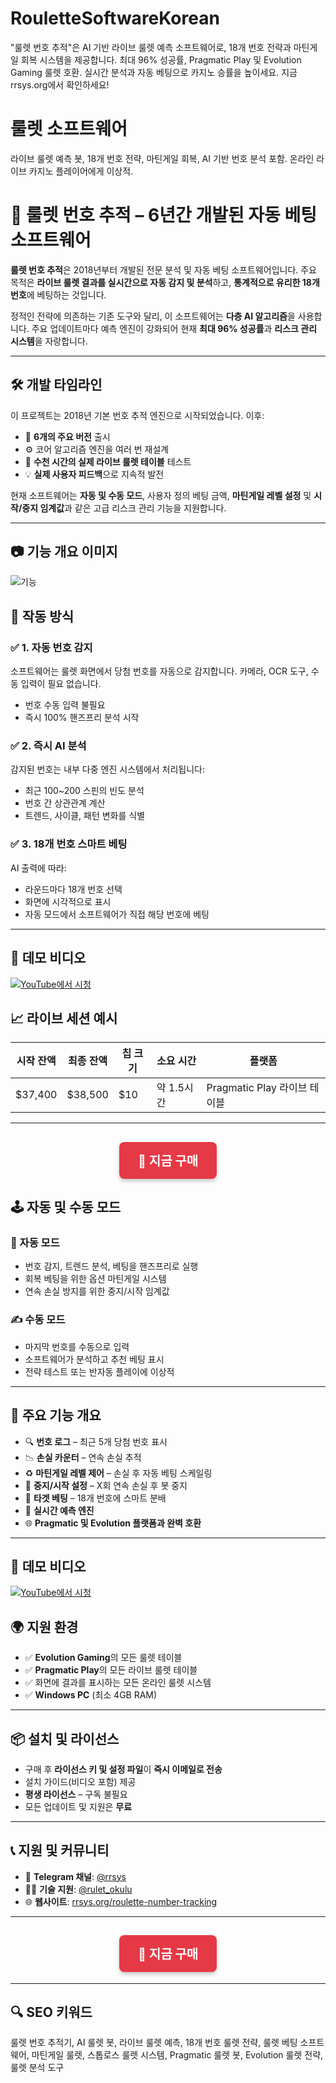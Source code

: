 # RouletteSoftwareKorean
"룰렛 번호 추적"은 AI 기반 라이브 룰렛 예측 소프트웨어로, 18개 번호 전략과 마틴게일 회복 시스템을 제공합니다. 최대 96% 성공률, Pragmatic Play 및 Evolution Gaming 룰렛 호환. 실시간 분석과 자동 베팅으로 카지노 승률을 높이세요. 지금 rrsys.org에서 확인하세요!
# 룰렛 소프트웨어
라이브 룰렛 예측 봇, 18개 번호 전략, 마틴게일 회복, AI 기반 번호 분석 포함. 온라인 라이브 카지노 플레이어에게 이상적.

# 🧠 룰렛 번호 추적 – 6년간 개발된 자동 베팅 소프트웨어

**룰렛 번호 추적**은 2018년부터 개발된 전문 분석 및 자동 베팅 소프트웨어입니다. 주요 목적은 **라이브 룰렛 결과를 실시간으로 자동 감지 및 분석**하고, **통계적으로 유리한 18개 번호**에 베팅하는 것입니다.

정적인 전략에 의존하는 기존 도구와 달리, 이 소프트웨어는 **다층 AI 알고리즘**을 사용합니다. 주요 업데이트마다 예측 엔진이 강화되어 현재 **최대 96% 성공률**과 **리스크 관리 시스템**을 자랑합니다.

---

## 🛠️ 개발 타임라인

이 프로젝트는 2018년 기본 번호 추적 엔진으로 시작되었습니다. 이후:

- 🔁 **6개의 주요 버전** 출시
- ⚙️ 코어 알고리즘 엔진을 여러 번 재설계
- 🧪 **수천 시간의 실제 라이브 룰렛 테이블** 테스트
- 💡 **실제 사용자 피드백**으로 지속적 발전

현재 소프트웨어는 **자동 및 수동 모드**, 사용자 정의 베팅 금액, **마틴게일 레벨 설정** 및 **시작/중지 임계값**과 같은 고급 리스크 관리 기능을 지원합니다.

---

## 📷 기능 개요 이미지

![기능](https://rrsys.org/wp-content/uploads/2022/09/Roulette-Number-Tracking-features-overview.png)

## 🤖 작동 방식

### ✅ 1. 자동 번호 감지
소프트웨어는 룰렛 화면에서 당첨 번호를 자동으로 감지합니다. 카메라, OCR 도구, 수동 입력이 필요 없습니다.

- 번호 수동 입력 불필요
- 즉시 100% 핸즈프리 분석 시작

### ✅ 2. 즉시 AI 분석
감지된 번호는 내부 다중 엔진 시스템에서 처리됩니다:

- 최근 100~200 스핀의 빈도 분석
- 번호 간 상관관계 계산
- 트렌드, 사이클, 패턴 변화를 식별

### ✅ 3. 18개 번호 스마트 베팅
AI 출력에 따라:

- 라운드마다 18개 번호 선택
- 화면에 시각적으로 표시
- 자동 모드에서 소프트웨어가 직접 해당 번호에 베팅

---

## 🎥 데모 비디오

[![YouTube에서 시청](https://i.ytimg.com/vi/EwKxHeAxPmk/maxresdefault.jpg)](https://youtu.be/EwKxHeAxPmk?si=eyJwQzLtdvm14X5u)

## 📈 라이브 세션 예시

| 시작 잔액 | 최종 잔액 | 칩 크기 | 소요 시간 | 플랫폼 |
|-----------|-----------|---------|-----------|---------|
| $37,400   | $38,500   | $10     | 약 1.5시간 | Pragmatic Play 라이브 테이블 |

---

<h2 align="center">
  <a href="https://rrsys.org/roulette-number-tracking/" target="_blank" style="text-decoration: none;">
    <span style="
      display: inline-block;
      background-color: #e63946;
      color: white;
      font-size: 20px;
      padding: 15px 30px;
      border-radius: 8px;
      font-weight: bold;
      box-shadow: 0 4px 6px rgba(0, 0, 0, 0.2);
    ">
      🛒 지금 구매
    </span>
  </a>
</h2>

## 🕹️ 자동 및 수동 모드

### 🔄 자동 모드
- 번호 감지, 트렌드 분석, 베팅을 핸즈프리로 실행
- 회복 베팅을 위한 옵션 마틴게일 시스템
- 연속 손실 방지를 위한 중지/시작 임계값

### ✍️ 수동 모드
- 마지막 번호를 수동으로 입력
- 소프트웨어가 분석하고 추천 베팅 표시
- 전략 테스트 또는 반자동 플레이에 이상적

---

## 🧩 주요 기능 개요

- 🔍 **번호 로그** – 최근 5개 당첨 번호 표시
- 📉 **손실 카운터** – 연속 손실 추적
- ♻️ **마틴게일 레벨 제어** – 손실 후 자동 베팅 스케일링
- 🛑 **중지/시작 설정** – X회 연속 손실 후 봇 중지
- 🎯 **타겟 베팅** – 18개 번호에 스마트 분배
- 🧠 **실시간 예측 엔진**
- 🌐 **Pragmatic 및 Evolution 플랫폼과 완벽 호환**

---

## 🎥 데모 비디오
[![YouTube에서 시청](https://i.ytimg.com/vi/UPvD4pJHQvA/maxresdefault.jpg)](https://www.youtube.com/watch?v=M6NJ4FWKcQ8)

## 🌍 지원 환경

- ✅ **Evolution Gaming**의 모든 룰렛 테이블
- ✅ **Pragmatic Play**의 모든 라이브 룰렛 테이블
- ✅ 화면에 결과를 표시하는 모든 온라인 룰렛 시스템
- ✅ **Windows PC** (최소 4GB RAM)

---

## 📦 설치 및 라이선스

- 구매 후 **라이선스 키 및 설정 파일**이 **즉시 이메일로 전송**
- 설치 가이드(비디오 포함) 제공
- **평생 라이선스** – 구독 불필요
- 모든 업데이트 및 지원은 **무료**

---

## 📞 지원 및 커뮤니티

- 💬 **Telegram 채널**: [@rrsys](https://t.me/rrsys)
- 🧑‍💻 **기술 지원**: [@rulet_okulu](https://telegram.me/rulet_okulu)
- 🌐 **웹사이트**: [rrsys.org/roulette-number-tracking](https://rrsys.org/roulette-number-tracking)

---

<h2 align="center">
  <a href="https://rrsys.org/roulette-number-tracking/" target="_blank" style="text-decoration: none;">
    <span style="
      display: inline-block;
      background-color: #e63946;
      color: white;
      font-size: 20px;
      padding: 15px 30px;
      border-radius: 8px;
      font-weight: bold;
      box-shadow: 0 4px 6px rgba(0, 0, 0, 0.2);
    ">
      🛒 지금 구매
    </span>
  </a>
</h2>

---

## 🔍 SEO 키워드

룰렛 번호 추적기, AI 룰렛 봇, 라이브 룰렛 예측, 18개 번호 룰렛 전략, 룰렛 베팅 소프트웨어, 마틴게일 룰렛, 스톱로스 룰렛 시스템, Pragmatic 룰렛 봇, Evolution 룰렛 전략, 룰렛 분석 도구
